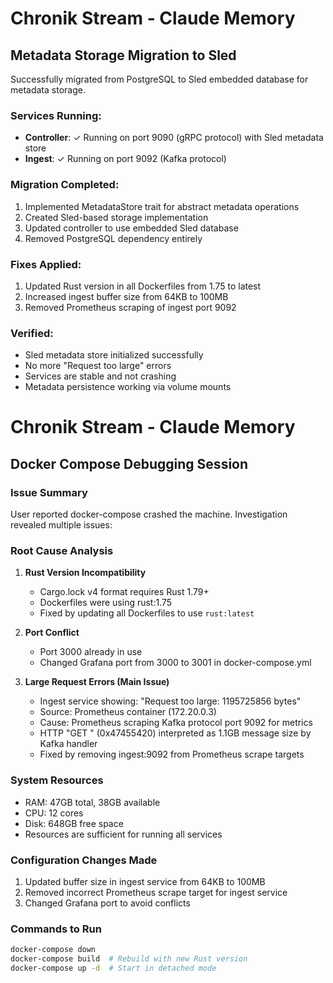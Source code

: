 # Chronik Stream - Claude Memory

## Metadata Storage Migration to Sled

Successfully migrated from PostgreSQL to Sled embedded database for metadata storage.

### Services Running:
- **Controller**: ✓ Running on port 9090 (gRPC protocol) with Sled metadata store
- **Ingest**: ✓ Running on port 9092 (Kafka protocol)

### Migration Completed:
1. Implemented MetadataStore trait for abstract metadata operations
2. Created Sled-based storage implementation
3. Updated controller to use embedded Sled database
4. Removed PostgreSQL dependency entirely

### Fixes Applied:
1. Updated Rust version in all Dockerfiles from 1.75 to latest
2. Increased ingest buffer size from 64KB to 100MB
3. Removed Prometheus scraping of ingest port 9092

### Verified:
- Sled metadata store initialized successfully
- No more "Request too large" errors
- Services are stable and not crashing
- Metadata persistence working via volume mounts

# Chronik Stream - Claude Memory

## Docker Compose Debugging Session

### Issue Summary
User reported docker-compose crashed the machine. Investigation revealed multiple issues:

### Root Cause Analysis
1. **Rust Version Incompatibility**
   - Cargo.lock v4 format requires Rust 1.79+
   - Dockerfiles were using rust:1.75
   - Fixed by updating all Dockerfiles to use `rust:latest`

2. **Port Conflict**
   - Port 3000 already in use
   - Changed Grafana port from 3000 to 3001 in docker-compose.yml

3. **Large Request Errors (Main Issue)**
   - Ingest service showing: "Request too large: 1195725856 bytes"
   - Source: Prometheus container (172.20.0.3)
   - Cause: Prometheus scraping Kafka protocol port 9092 for metrics
   - HTTP "GET " (0x47455420) interpreted as 1.1GB message size by Kafka handler
   - Fixed by removing ingest:9092 from Prometheus scrape targets

### System Resources
- RAM: 47GB total, 38GB available
- CPU: 12 cores
- Disk: 648GB free space
- Resources are sufficient for running all services

### Configuration Changes Made
1. Updated buffer size in ingest service from 64KB to 100MB
2. Removed incorrect Prometheus scrape target for ingest service
3. Changed Grafana port to avoid conflicts

### Commands to Run
```bash
docker-compose down
docker-compose build  # Rebuild with new Rust version
docker-compose up -d  # Start in detached mode
```